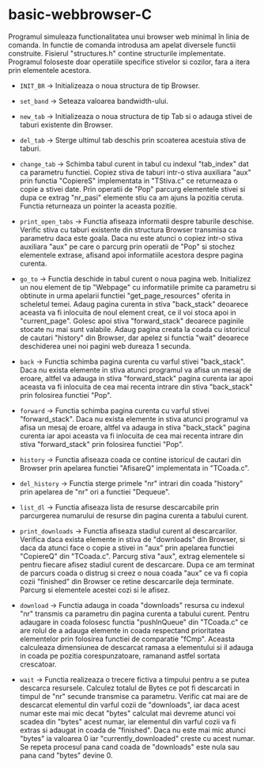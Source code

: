 # basic-webbrowser-C
Programul simuleaza functionalitatea unui browser web minimal în linia de
comanda. In functie de comanda introdusa am apelat diversele functii construite. 
Fisierul "structures.h" contine structurile implementate. Programul foloseste
doar operatiile specifice stivelor si cozilor, fara a itera prin elementele acestora. 

* `INIT_BR` -> Initializeaza o noua structura de tip Browser.

* `set_band` -> Seteaza valoarea bandwidth-ului.

* `new_tab` -> Initializeaza o noua structura de tip Tab si o adauga stivei de 
		taburi existente din Browser.
		
* `del_tab` -> Sterge ultimul tab deschis prin scoaterea acestuia stiva de taburi.
* `change_tab` -> Schimba tabul curent in tabul cu indexul "tab_index" dat ca parametru
		functiei. Copiez stiva de taburi intr-o stiva auxiliara "aux" prin functia 
		"CopiereS" implementata in "TStiva.c" ce returneaza o copie a stivei date.
		Prin operatii de "Pop" parcurg elementele stivei si dupa ce extrag "nr_pasi"
		elemente stiu ca am ajuns la pozitia ceruta. Functia returneaza un pointer
		la aceasta pozitie.
* `print_open_tabs`	->	Functia afiseaza informatii despre taburile deschise. Verific
		stiva cu taburi existente din structura Browser transmisa ca parametru daca 
		este goala. Daca nu este atunci o copiez intr-o stiva auxiliara "aux" pe
		care o parcurg prin operatii de "Pop" si stochez elementele extrase, afisand 
		apoi informatiile acestora despre pagina curenta.
* `go_to` -> Functia deschide in tabul curent o noua pagina web. Initializez un nou
		element de tip "Webpage" cu informatiile primite ca parametru si obtinute
		in urma apelarii functiei "get_page_resources" oferita in scheletul temei.
		Adaug pagina curenta in stiva "back_stack" deoarece aceasta va fi inlocuita
		de noul element creat, ce il voi stoca apoi in "current_page". Golesc apoi stiva
		"forward_stack" deoarece paginile stocate nu mai sunt valabile. Adaug pagina
		creata la coada cu istoricul de cautari "history" din Browser, dar apelez
		si functia "wait" deoarece deschiderea unei noi pagini web dureaza 1 secunda.
* `back` -> Functia schimba pagina curenta cu varful stivei "back_stack". Daca nu
		exista elemente in stiva atunci programul va afisa un mesaj de eroare, altfel
		va adauga in stiva "forward_stack" pagina curenta iar apoi aceasta va fi 
		inlocuita de cea mai recenta intrare din stiva "back_stack" prin folosirea
		functiei "Pop".
* `forward` -> Functia schimba pagina curenta cu varful stivei "forward_stack". Daca nu
		exista elemente in stiva atunci programul va afisa un mesaj de eroare, altfel
		va adauga in stiva "back_stack" pagina curenta iar apoi aceasta va fi 
		inlocuita de cea mai recenta intrare din stiva "forward_stack" prin folosirea
		functiei "Pop".
* `history` -> Functia afiseaza coada ce contine istoricul de cautari din Browser prin
		apelarea functiei "AfisareQ" implementata in "TCoada.c".
* `del_history` -> Functia sterge primele "nr" intrari din coada "history" prin apelarea
		de "nr" ori a functiei "Dequeue".
* `list_dl` -> Functia afiseaza lista de resurse descarcabile prin parcurgerea numarului
		de resurse din pagina curenta a tabului curent.
* `print_downloads` -> Functia afiseaza stadiul curent al descarcarilor. Verifica daca
		exista elemente in stiva de "downloads" din Browser, si daca da atunci face
		o copie a stivei in "aux" prin apelarea functiei "CopiereQ" din "TCoada.c".
		Parcurg stiva "aux", extrag elementele si pentru fiecare afisez stadiul curent
		de descarcare. Dupa ce am terminat de parcurs coada o distrug si creez o noua
		coada "aux" ce va fi copia cozii "finished" din Browser ce retine descarcarile
		deja terminate. Parcurg si elementele acestei cozi si le afisez.
* `download` -> Functia adauga in coada "downloads" resursa cu indexul "nr" transmis ca
		parametru din pagina curenta a tabului curent. Pentru adaugare in coada 
		folosesc functia "pushInQueue" din "TCoada.c" ce are rolul de a adauga 
		elemente in coada respectand prioritatea elementelor prin folosirea functiei
		de comparatie "fCmp". Aceasta calculeaza dimensiunea de descarcat ramasa
		a elementului si il adauga in coada pe pozitia corespunzatoare, ramanand
		astfel sortata crescatoar.
* `wait` -> Functia realizeaza o trecere fictiva a timpului pentru a se putea descarca
		resursele. Calculez totalul de Bytes ce pot fi descarcati in timpul de "nr"
		secunde transmise ca parametru. Verific cat mai are de descarcat elementul
		din varful cozii de "downloads", iar daca acest numar este mai mic decat
		"bytes" calculat mai devreme atunci voi scadea din "bytes" acest numar, iar
		elementul din varful cozii va fi extras si adaugat in coada de "finished".
		Daca nu este mai mic atunci "bytes" ia valoarea 0 iar "currently_downloaded"
		creste cu acest numar. Se repeta procesul pana cand coada de "downloads"
		este nula sau pana cand "bytes" devine 0. 
